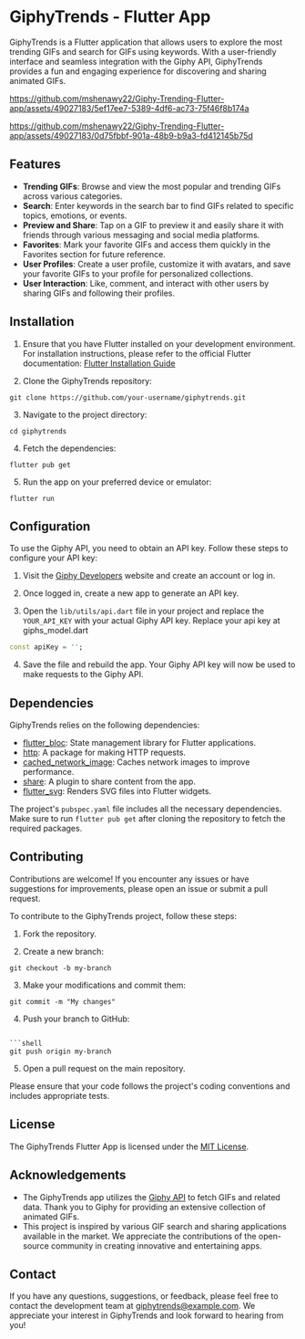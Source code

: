 # GiphyTrends - Flutter App

GiphyTrends is a Flutter application that allows users to explore the most trending GIFs and search for GIFs using keywords. With a user-friendly interface and seamless integration with the Giphy API, GiphyTrends provides a fun and engaging experience for discovering and sharing animated GIFs.



https://github.com/mshenawy22/Giphy-Trending-Flutter-app/assets/49027183/5ef17ee7-5389-4df6-ac73-75f46f8b174a



https://github.com/mshenawy22/Giphy-Trending-Flutter-app/assets/49027183/0d75fbbf-901a-48b9-b9a3-fd412145b75d




## Features

- **Trending GIFs**: Browse and view the most popular and trending GIFs across various categories.
- **Search**: Enter keywords in the search bar to find GIFs related to specific topics, emotions, or events.
- **Preview and Share**: Tap on a GIF to preview it and easily share it with friends through various messaging and social media platforms.
- **Favorites**: Mark your favorite GIFs and access them quickly in the Favorites section for future reference.
- **User Profiles**: Create a user profile, customize it with avatars, and save your favorite GIFs to your profile for personalized collections.
- **User Interaction**: Like, comment, and interact with other users by sharing GIFs and following their profiles.

## Installation

1. Ensure that you have Flutter installed on your development environment. For installation instructions, please refer to the official Flutter documentation: [Flutter Installation Guide](https://flutter.dev/docs/get-started/install)

2. Clone the GiphyTrends repository:

```shell
git clone https://github.com/your-username/giphytrends.git
```



3. Navigate to the project directory:

```shell
cd giphytrends
```

4. Fetch the dependencies:

```shell
flutter pub get
```

5. Run the app on your preferred device or emulator:

```shell
flutter run
```

## Configuration

To use the Giphy API, you need to obtain an API key. Follow these steps to configure your API key:

1. Visit the [Giphy Developers](https://developers.giphy.com/) website and create an account or log in.

2. Once logged in, create a new app to generate an API key.

3. Open the `lib/utils/api.dart` file in your project and replace the `YOUR_API_KEY` with your actual Giphy API key.
Replace your api key at giphs_model.dart

```dart
const apiKey = '';
```

4. Save the file and rebuild the app. Your Giphy API key will now be used to make requests to the Giphy API.

## Dependencies

GiphyTrends relies on the following dependencies:

- [flutter_bloc](https://pub.dev/packages/flutter_bloc): State management library for Flutter applications.
- [http](https://pub.dev/packages/http): A package for making HTTP requests.
- [cached_network_image](https://pub.dev/packages/cached_network_image): Caches network images to improve performance.
- [share](https://pub.dev/packages/share): A plugin to share content from the app.
- [flutter_svg](https://pub.dev/packages/flutter_svg): Renders SVG files into Flutter widgets.

The project's `pubspec.yaml` file includes all the necessary dependencies. Make sure to run `flutter pub get` after cloning the repository to fetch the required packages.

## Contributing

Contributions are welcome! If you encounter any issues or have suggestions for improvements, please open an issue or submit a pull request.

To contribute to the GiphyTrends project, follow these steps:

1. Fork the repository.

2. Create a new branch:

```shell
git checkout -b my-branch
```

3. Make your modifications and commit them:

```shell
git commit -m "My changes"
```

4. Push your branch to GitHub:

```

```shell
git push origin my-branch
```

5. Open a pull request on the main repository.

Please ensure that your code follows the project's coding conventions and includes appropriate tests.

## License

The GiphyTrends Flutter App is licensed under the [MIT License](LICENSE).

## Acknowledgements

- The GiphyTrends app utilizes the [Giphy API](https://developers.giphy.com/docs/api/) to fetch GIFs and related data. Thank you to Giphy for providing an extensive collection of animated GIFs.
- This project is inspired by various GIF search and sharing applications available in the market. We appreciate the contributions of the open-source community in creating innovative and entertaining apps.

## Contact

If you have any questions, suggestions, or feedback, please feel free to contact the development team at giphytrends@example.com. We appreciate your interest in GiphyTrends and look forward to hearing from you!

